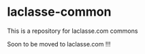 laclasse-common
===============

This is a repository for laclasse.com commons 

Soon to be moved to laclasse.com !!!
